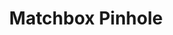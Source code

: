 ---
title: Matchbox Pinhole
layout: post
type: link
linkto: http://www.matchboxpinhole.com/
description: Make your own matchbox pinhole camera
tags: 
 - photography
---